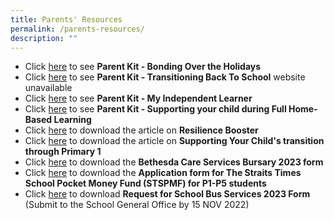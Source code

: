 ```yaml
---
title: Parents' Resources
permalink: /parents-resources/
description: ""
---
```

* Click [here](/files/parentresource1.pdf) to see **Parent Kit - Bonding Over the Holidays**
* Click [here](/files/parentresource2.pdf) to see **Parent Kit - Transitioning Back To School** website unavailable
* Click [here](/files/parentresource3.pdf) to see **Parent Kit - My Independent Learner**
* Click [here](/files/parentresource4.pdf) to see **Parent Kit - Supporting your child during Full Home-Based Learning**
* Click [here](/files/parentresource5.pdf) to download the article on **Resilience Booster**
* Click [here](/files/parentresource6.pdf) to download the article on **Supporting Your Child's transition through Primary 1**
* Click [here](https://drive.google.com/file/d/1UxBL0S-PmOrOJazaS-dsksx_2OJRpA9e/view) to download the **Bethesda Care Services Bursary 2023 form**
* Click [here](https://drive.google.com/file/d/1iYY57MyNS3PR9Gxn0MQsofTXzcJuw8FC/view) to download the **Application form for The Straits Times School Pocket Money Fund (STSPMF) for P1-P5 students**
* Click [here](https://drive.google.com/file/d/1qnc8Kmu379RGQILT6lSl9yHFZNIABv6r/view) to download **Request for School Bus Services 2023 Form** (Submit to the School General Office by 15 NOV 2022)